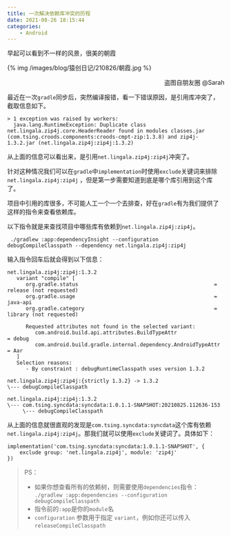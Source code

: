 ```yaml
---
title: 一次解决依赖库冲突的历程
date: 2021-08-26 18:15:44
categories:
    - Android
---
```


早起可以看到不一样的风景，很美的朝霞

{% img /images/blog/猿创日记/210826/朝霞.jpg %}

<p align="right">盗图自朋友圈 @Sarah</p>

最近在一次`gradle`同步后，突然编译报错，看一下错误原因，是引用库冲突了，截取信息如下。

```
> 1 exception was raised by workers:
  java.lang.RuntimeException: Duplicate class net.lingala.zip4j.core.HeaderReader found in modules classes.jar (com.tsing.croods.components:croods-cmpt-zip:1.3.8) and zip4j-1.3.2.jar (net.lingala.zip4j:zip4j:1.3.2)
```
从上面的信息可以看出来，是引用`net.lingala.zip4j:zip4j`冲突了。

针对这种情况我们可以在`gradle`中`implementation`时使用`exclude`关键词来排除`net.lingala.zip4j:zip4j` ，但是第一步需要知道到底是哪个库引用到这个库了。

项目中引用的库很多，不可能人工一个一个去排查，好在`gradle`有为我们提供了这样的指令来查看依赖库。

<!--more-->

以下指令就是来查找项目中哪些库有依赖到`net.lingala.zip4j:zip4j`。
```
 ./gradlew :app:dependencyInsight --configuration debugCompileClasspath --dependency net.lingala.zip4j:zip4j
 ```
 输入指令回车后就会得到以下信息：
 
```
net.lingala.zip4j:zip4j:1.3.2
   variant "compile" [
      org.gradle.status                                            = release (not requested)
      org.gradle.usage                                             = java-api
      org.gradle.category                                          = library (not requested)

      Requested attributes not found in the selected variant:
         com.android.build.api.attributes.BuildTypeAttr               = debug
         com.android.build.gradle.internal.dependency.AndroidTypeAttr = Aar
   ]
   Selection reasons:
      - By constraint : debugRuntimeClasspath uses version 1.3.2

net.lingala.zip4j:zip4j:{strictly 1.3.2} -> 1.3.2
\--- debugCompileClasspath

net.lingala.zip4j:zip4j:1.3.2
\--- com.tsing.syncdata:syncdata:1.0.1.1-SNAPSHOT:20210825.112636-153
     \--- debugCompileClasspath
```
从上面的信息就很直观的发现是`com.tsing.syncdata:syncdata`这个库有依赖`net.lingala.zip4j:zip4j`。那我们就可以使用`exclude`关键词了。具体如下：

```
implementation('com.tsing.syncdata:syncdata:1.0.1.1-SNAPSHOT', {
    exclude group: 'net.lingala.zip4j', module: 'zip4j'
})
```

> PS：
> * 如果你想查看所有的依赖树，则需要使用`dependencies`指令：
`./gradlew :app:dependencies --configuration debugCompileClasspath`
> * 指令前的`:app`是你的`module`名
> * `configuration` 参数用于指定 `variant`，例如你还可以传入 `releaseCompileClasspath`